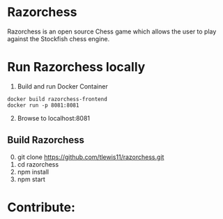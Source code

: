 # Razorchess
Razorchess is an open source Chess game which allows the user to play against the Stockfish chess engine.

# Run Razorchess locally
1. Build and run Docker Container
```
docker build razorchess-frontend 
docker run -p 8081:8081
```
2. Browse to localhost:8081

## Build Razorchess

0. git clone https://github.com/tlewis11/razorchess.git
1. cd razorchess
2. npm install
3. npm start

# Contribute:



